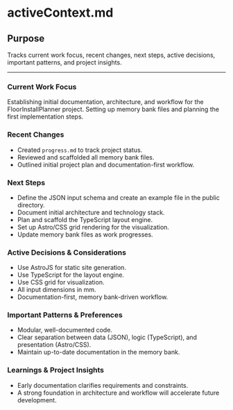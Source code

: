 # activeContext.md

## Purpose
Tracks current work focus, recent changes, next steps, active decisions, important patterns, and project insights.

---

### Current Work Focus
Establishing initial documentation, architecture, and workflow for the FloorInstallPlanner project. Setting up memory bank files and planning the first implementation steps.

### Recent Changes
- Created `progress.md` to track project status.
- Reviewed and scaffolded all memory bank files.
- Outlined initial project plan and documentation-first workflow.

### Next Steps
- Define the JSON input schema and create an example file in the public directory.
- Document initial architecture and technology stack.
- Plan and scaffold the TypeScript layout engine.
- Set up Astro/CSS grid rendering for the visualization.
- Update memory bank files as work progresses.

### Active Decisions & Considerations
- Use AstroJS for static site generation.
- Use TypeScript for the layout engine.
- Use CSS grid for visualization.
- All input dimensions in mm.
- Documentation-first, memory bank-driven workflow.

### Important Patterns & Preferences
- Modular, well-documented code.
- Clear separation between data (JSON), logic (TypeScript), and presentation (Astro/CSS).
- Maintain up-to-date documentation in the memory bank.

### Learnings & Project Insights
- Early documentation clarifies requirements and constraints.
- A strong foundation in architecture and workflow will accelerate future development.
